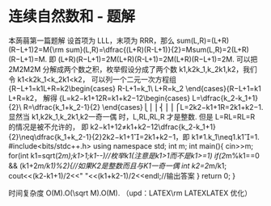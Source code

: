 # 连续自然数和 - 题解

本蒟蒻第一篇题解
设首项为 LLL，末项为 RRR，那么 sum(L,R)=(L+R)(R−L+1)2=M{\rm sum}(L,R)=\dfrac{(L+R)(R-L+1)}{2}=Msum(L,R)=2(L+R)(R−L+1)​=M.
即 (L+R)(R−L+1)=2M(L+R)(R-L+1)=2M(L+R)(R−L+1)=2M.
可以把 2M2M2M 分解成两个数之积，枚举假设分成了两个数 k1,k2k_1,k_2k1​,k2​，我们令 k1<k2k_1<k_2k1​<k2​，
可以列一个二元一次方程组{R−L+1=k1L+R=k2\begin{cases}
R-L+1=k_1\\
L+R=k_2
\end{cases}{R−L+1=k1​L+R=k2​​，
解得 {L=k2−k1+12R=k1+k2−12\begin{cases}
L=\dfrac{k_2-k_1+1}{2}\\
R=\dfrac{k_1+k_2-1}{2}
\end{cases}⎩⎪⎪⎨⎪⎪⎧​L=2k2​−k1​+1​R=2k1​+k2​−1​​.
显然当 k1,k2k_1,k_2k1​,k2​ 一奇一偶 时，L,RL,RL,R 才是整数.
但是 L=RL=RL=R 的情况是被不允许的，
即 k2−k1+12≠k1+k2−12\dfrac{k_2-k_1+1}{2}\neq\dfrac{k_1+k_2-1}{2}2k2​−k1​+1​=2k1​+k2​−1​，即 k1≠1.k_1\neq1.k1​=1.
#include<bits/stdc++.h>
using namespace std;
int m;
int main(){
    cin>>m;
    for(int k1=sqrt(2*m);k1>1;k1--)//枚举k1(注意是k1>1而不是k1>=1)
        if(2*m%k1==0 && (k1+2*m/k1)%2){//如果K2是整数而且与K1一奇一偶
            int k2=2*m/k1;
            cout<<(k2-k1+1)/2<<" "<<(k1+k2-1)/2<<endl;//输出答案
        }
    return 0;
}

时间复杂度 O(M).O(\sqrt M).O(M​).
（upd：LATEX\rm LATEXLATEX 优化）
 